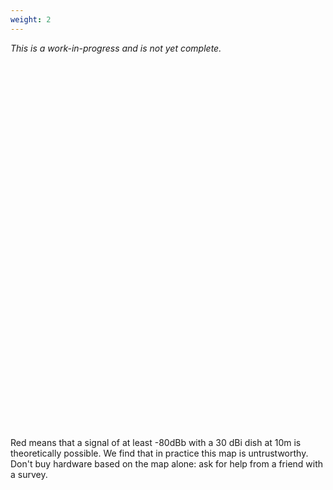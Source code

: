 ```yaml
---
weight: 2
---
```

_This is a work-in-progress and is not yet complete._
<link rel="stylesheet" href="https://unpkg.com/leaflet@1.9.3/dist/leaflet.css"
    integrity="sha256-kLaT2GOSpHechhsozzB+flnD+zUyjE2LlfWPgU04xyI="
    crossorigin=""/>
 <!-- Make sure you put this AFTER Leaflet's CSS -->
 <script src="https://unpkg.com/leaflet@1.9.3/dist/leaflet.js"
     integrity="sha256-WBkoXOwTeyKclOHuWtc+i2uENFpDZ9YPdf5Hf+D7ewM="
     crossorigin=""></script>
 <div id="map" style="height: 600px"></div>
<script type="text/javascript">
var map = L.map('map').setView([35.0800, -89.9303], 9);
var osm = L.tileLayer('https://tile.openstreetmap.org/{z}/{x}/{y}.png', {
    maxZoom: 19,
    attribution: '&copy; <a href="http://www.openstreetmap.org/copyright">OpenStreetMap</a>'
});
var terrain = L.tileLayer('https://stamen-tiles.a.ssl.fastly.net/terrain/{z}/{x}/{y}.jpg', {
    // maxZoom: 19,
    attribution: 'Map tiles by <a href="http://stamen.com">Stamen Design</a>, under <a href="http://creativecommons.org/licenses/by/3.0">CC BY 3.0</a>. Data by <a href="http://openstreetmap.org">OpenStreetMap</a>, under <a href="http://www.openstreetmap.org/copyright">ODbL</a>.'
}).addTo(map);
var sco_coverage = L.tileLayer('/map-tiles/sco-coverage/OUTPUT_DIRECTORY/{z}/{x}/{y}.png', {
    maxZoom: 14,
    minZoom: 8,
    attribution: '&copy; HamWAN Memphis Metro',
    opacity: 0.5
}).addTo(map);
var hil_coverage = L.tileLayer('/map-tiles/hil-coverage/{z}/{x}/{y}.png', {
    maxZoom: 14,
    minZoom: 8,
    attribution: '&copy; HamWAN Memphis Metro',
    opacity: 0.5
}).addTo(map);
var mno_coverage = L.tileLayer('/map-tiles/mno-coverage/{z}/{x}/{y}.png', {
    maxZoom: 14,
    minZoom: 8,
    attribution: '&copy; HamWAN Memphis Metro',
    opacity: 0.5
}).addTo(map);
var crw_coverage = L.tileLayer('/map-tiles/crw-coverage/{z}/{x}/{y}.png', {
    maxZoom: 14,
    minZoom: 8,
    attribution: '&copy; HamWAN Memphis Metro',
    opacity: 0.5
}).addTo(map);
var baseLayers = {
    "Terrain": terrain,
    "Streets": osm
};
var overlays = {
    "SCO Coverage": sco_coverage,
    "HIL Coverage": hil_coverage,
    "MNO Coverage": mno_coverage,
    "CRW Coverage": crw_coverage
};
L.control.layers(baseLayers, overlays, { collapsed: false, hideSingleBase: true }).addTo(map);
function onEachFeature(feature, layer) {
    let popupContent = `<p>${feature.properties.name}</p>`;
    if (feature.properties && feature.properties.popupContent) {
        popupContent += feature.properties.popupContent;
    }
    layer.bindPopup(popupContent);
}
// Want to add a new point to the map? Look at /static/sites.geojson which is the source for the list of sites.
let xhr = new XMLHttpRequest();
xhr.open('GET', '/sites.geojson');
xhr.setRequestHeader('Content-Type', 'application/json');
xhr.responseType = 'json';
xhr.onload = function() {
    if (xhr.status !== 200) return
    L.geoJSON(xhr.response, {
		style(feature) {
			return feature.properties && feature.properties.style;
		},
		onEachFeature,
		pointToLayer(feature, latlng) {
			return L.circleMarker(latlng, {
				radius: 5,
				fillColor: '#ff0000',
				color: '#000',
				weight: 1,
				opacity: 1,
				fillOpacity: 0.5
			});
		}
	}).addTo(map);
};
xhr.send();
</script>
Red means that a signal of at least -80dBb with a 30 dBi dish at 10m is theoretically possible. We find that in practice this map is untrustworthy. Don't buy hardware based on the map alone: ask for help from a friend with a survey.
